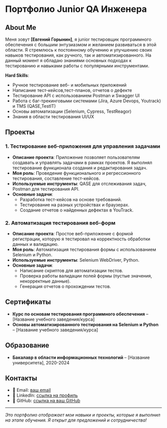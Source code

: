 # Портфолио Junior QA Инженера

## About Me

Меня зовут **[Евгений Горынин]**, я junior тестировщик программного обеспечения с большим энтузиазмом и желанием развиваться в этой области. Я стремлюсь к постоянному обучению и улучшению своих навыков тестирования, как ручного, так и автоматизированного. На данный момент я обладаю знаниями основных подходах к тестированию и навыками работы с популярными инструментами.

**Hard Skills**:
- Ручное тестирование веб- и мобильных приложений
- Написание тест-кейсов,тест-планов, отчетов о дефекте
- Тестирование API с использованием Postman и Swagger UI
- Работа с баг-трекинговыми системами (Jira, Azure Devops, Youtrack) и TMS (QASE,TestIT) 
- Основы автоматизации (Selenium, Cypress, TestReagor)
- Знания в области тестирования UI/UX

## Проекты

### 1. Тестирование веб-приложения для управления задачами

- **Описание проекта**: Приложение позволяет пользователям создавать и управлять задачами в рамках проектов. Я выполнял тестирование функционала создания и редактирования задач.
- **Моя роль**: Проведение функционального и регрессионного тестирования, составление тест-кейсов.
- **Используемые инструменты**: QASE для отслеживания задач, Postman для тестирования API.
- **Основные задачи**:
  - Разработка тест-кейсов на основе требований.
  - Тестирование на разных устройствах и браузерах.
  - Создание отчетов о найденных дефектах в YouTrack.

### 2. Автоматизация тестирования веб-форм

- **Описание проекта**: Простое веб-приложение с формой регистрации, которую я тестировал на корректность обработки данных и валидацию.
- **Моя роль**: Автоматизация тестирования формы с использованием Selenium и Python.
- **Используемые инструменты**: Selenium WebDriver, Python.
- **Основные задачи**:
  - Написание скриптов для автоматизации тестов.
  - Проверка работы валидации полей формы (пустые значения, некорректные данные).
  - Генерация отчетов о прохождении тестов.

## Сертификаты

- **Курс по основам тестирования программного обеспечения** – [Название учебного заведения/курса]
- **Основы автоматизированного тестирования на Selenium и Python** – [Название учебного заведения/курса]

## Образование

- **Бакалавр в области информационных технологий** – [Название университета], 2020-2024

## Контакты

- 📧 Email: [ваш email](mailto:ваш_email@example.com)
- 💼 LinkedIn: [ссылка на профиль](https://linkedin.com/in/ваш-профиль)
- 📁 GitHub: [ссылка на ваш GitHub](https://github.com/ваш-username)

---

*Это портфолио отображает мои навыки и проекты, которые я выполнил на этапе обучения. Я открыт для предложений и сотрудничества!*